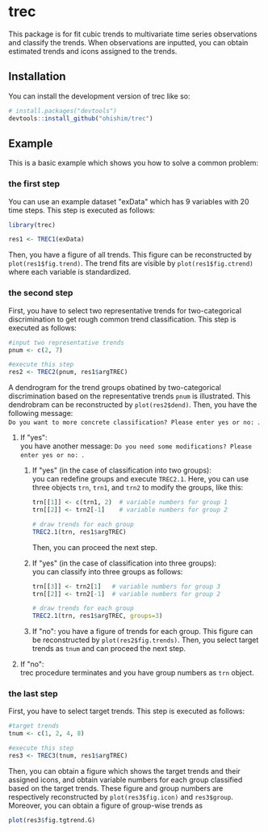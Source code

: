 
# trec

<!-- badges: start -->
<!-- badges: end -->

This package is for fit cubic trends to multivariate time series observations and classify the trends.
When observations are inputted, you can obtain estimated trends and icons assigned to the trends.

## Installation

You can install the development version of trec like so:

``` r
# install.packages("devtools")
devtools::install_github("ohishim/trec")
```

## Example

This is a basic example which shows you how to solve a common problem:

### the first step

You can use an example dataset "exData" which has 9 variables with 20 time steps.
This step is executed as follows:

``` r
library(trec)

res1 <- TREC1(exData)
```
Then, you have a figure of all trends.
This figure can be reconstructed by `plot(res1$fig.trend)`.
The trend fits are visible by `plot(res1$fig.ctrend)` where each variable is standardized.

### the second step

First, you have to select two representative trends for two-categorical discrimination to get rough common trend classification.
This step is executed as follows:

``` r
#input two representative trends 
pnum <- c(2, 7)

#execute this step
res2 <- TREC2(pnum, res1$argTREC)
```

A dendrogram for the trend groups obatined by two-categorical discrimination based on the representative trends `pnum` is illustrated.
This dendrobram can be reconstructed by `plot(res2$dend)`.
Then, you have the following message:  
`Do you want to more concrete classification? Please enter yes or no: `.  


1. If "yes":  
  you have another message: 
  `Do you need some modifications? Please enter yes or no: `.  
    1. If "yes" (in the case of classification into two groups):   
      you can redefine groups and execute `TREC2.1`.
      Here, you can use three objects `trn`, `trn1`, and `trn2` to modify the groups, like this:

        ``` r
        trn[[1]] <- c(trn1, 2)  # variable numbers for group 1
        trn[[2]] <- trn2[-1]    # variable numbers for group 2
        
        # draw trends for each group
        TREC2.1(trn, res1$argTREC)
        ```
        Then, you can proceed the next step.
    1. If "yes" (in the case of classification into three groups):  
      you can classify into three groups as follows:  

        ``` r
        trn[[3]] <- trn2[1]   # variable numbers for group 3
        trn[[2]] <- trn2[-1]  # variable numbers for group 2
        
        # draw trends for each group
        TREC2.1(trn, res1$argTREC, groups=3)
        ```
    1. If "no": 
      you have a figure of trends for each group.
      This figure can be reconstructed by `plot(res2$fig.trends)`.
      Then, you select target trends as `tnum` and can proceed the next step.
      
1. If "no":  
  trec procedure terminates and you have group numbers as `trn` object.

### the last step

First, you have to select target trends.
This step is executed as follows:

``` r
#target trends
tnum <- c(1, 2, 4, 8)

#execute this step
res3 <- TREC3(tnum, res1$argTREC)
```

Then, you can obtain a figure which shows the target trends and their assigned icons, and obtain variable numbers for each group classified based on the target trends.
These figure and group numbers are respectively reconstructed by `plot(res3$fig.icon)` and `res3$group`.
Moreover, you can obtain a figure of group-wise trends as

``` r
plot(res3$fig.tgtrend.G)
```
